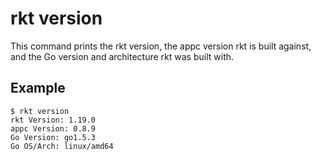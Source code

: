 # rkt version

This command prints the rkt version, the appc version rkt is built against, and the Go version and architecture rkt was built with.

## Example

```
$ rkt version
rkt Version: 1.19.0
appc Version: 0.8.9
Go Version: go1.5.3
Go OS/Arch: linux/amd64
